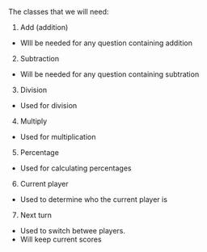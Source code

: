 The classes that we will need: 

1) Add (addition)
* WIll be needed for any question containing addition
2) Subtraction
* Will be needed for any question containing subtration
3) Division
* Used for division
4) Multiply
* Used for multiplication
5) Percentage
* Used for calculating percentages 
6) Current player
* Used to determine who the current player is
7) Next turn 
* Used to switch betwee players. 
* Will keep current scores 